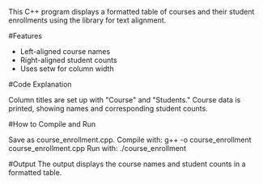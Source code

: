 This C++ program displays a formatted table of courses and their student enrollments using the <iomanip> library for text alignment.

#Features

- Left-aligned course names
- Right-aligned student counts
- Uses setw for column width

#Code Explanation

Column titles are set up with "Course" and "Students."
Course data is printed, showing names and corresponding student counts.

#How to Compile and Run

Save as course_enrollment.cpp.
Compile with: g++ -o course_enrollment course_enrollment.cpp
Run with: ./course_enrollment


#Output
The output displays the course names and student counts in a formatted table.



